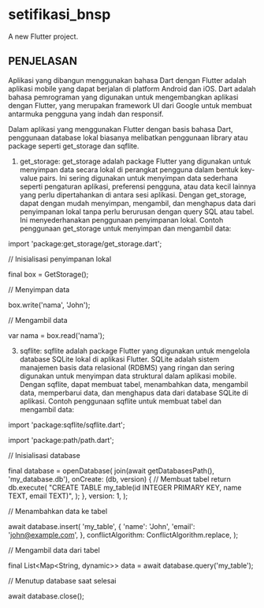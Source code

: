 # setifikasi_bnsp

A new Flutter project.

## PENJELASAN

Aplikasi yang dibangun menggunakan bahasa Dart dengan Flutter adalah aplikasi mobile yang dapat berjalan di platform Android dan iOS. Dart adalah bahasa pemrograman yang digunakan untuk mengembangkan aplikasi dengan Flutter, yang merupakan framework UI dari Google untuk membuat antarmuka pengguna yang indah dan responsif.

Dalam aplikasi yang menggunakan Flutter dengan basis bahasa Dart, penggunaan database lokal biasanya melibatkan penggunaan library atau package seperti get_storage dan sqflite. 

1. get_storage:
get_storage adalah package Flutter yang digunakan untuk menyimpan data secara lokal di perangkat pengguna dalam bentuk key-value pairs. Ini sering digunakan untuk menyimpan data sederhana seperti pengaturan aplikasi, preferensi pengguna, atau data kecil lainnya yang perlu dipertahankan di antara sesi aplikasi.
Dengan get_storage, dapat dengan mudah menyimpan, mengambil, dan menghapus data dari penyimpanan lokal tanpa perlu berurusan dengan query SQL atau tabel. Ini menyederhanakan penggunaan penyimpanan lokal.
Contoh penggunaan get_storage untuk menyimpan dan mengambil data:

import 'package:get_storage/get_storage.dart';

// Inisialisasi penyimpanan lokal

final box = GetStorage();

// Menyimpan data

box.write('nama', 'John');

// Mengambil data

var nama = box.read('nama');

3. sqflite:
sqflite adalah package Flutter yang digunakan untuk mengelola database SQLite lokal di aplikasi Flutter. SQLite adalah sistem manajemen basis data relasional (RDBMS) yang ringan dan sering digunakan untuk menyimpan data struktural dalam aplikasi mobile.
Dengan sqflite, dapat membuat tabel, menambahkan data, mengambil data, memperbarui data, dan menghapus data dari database SQLite di aplikasi.
Contoh penggunaan sqflite untuk membuat tabel dan mengambil data:

import 'package:sqflite/sqflite.dart';

import 'package:path/path.dart';

// Inisialisasi database

final database = openDatabase(
  join(await getDatabasesPath(), 'my_database.db'),
  onCreate: (db, version) {
    // Membuat tabel
    return db.execute(
      "CREATE TABLE my_table(id INTEGER PRIMARY KEY, name TEXT, email TEXT)",
    );
  },
  version: 1,
);

// Menambahkan data ke tabel

await database.insert(
  'my_table',
  {
    'name': 'John',
    'email': 'john@example.com',
  },
  conflictAlgorithm: ConflictAlgorithm.replace,
);


// Mengambil data dari tabel

final List<Map<String, dynamic>> data = await database.query('my_table');

// Menutup database saat selesai

await database.close();


